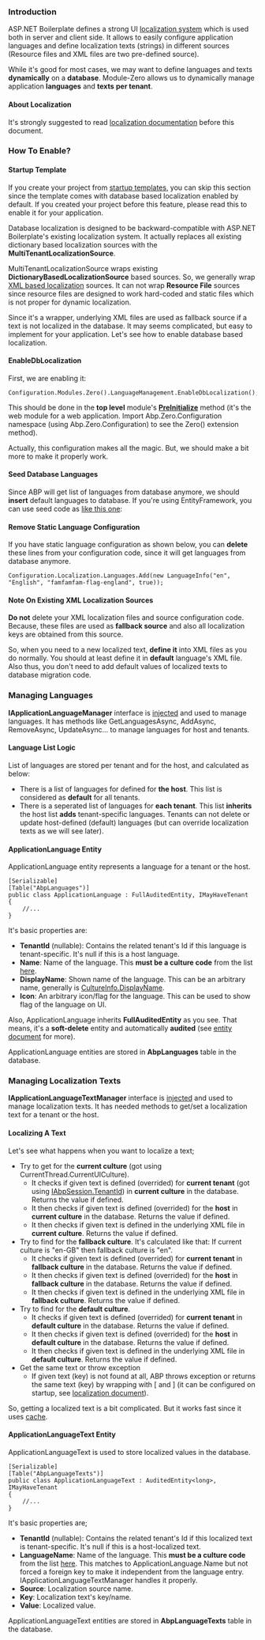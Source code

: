 ### Introduction

ASP.NET Boilerplate defines a strong UI [localization
system](/Pages/Documents/Localization) which is used both in server and
client side. It allows to easily configure application languages and
define localization texts (strings) in different sources (Resource files
and XML files are two pre-defined source).

While it's good for most cases, we may want to define languages and
texts **dynamically** on a **database**. Module-Zero allows us to
dynamically manage application **languages** and **texts** **per
tenant**.

#### About Localization

It's strongly suggested to read [localization
documentation](/Pages/Documents/Localization) before this document.

### How To Enable?

#### Startup Template

If you create your project from [startup templates](/Templates), you can
skip this section since the template comes with database based
localization enabled by default. If you created your project before this
feature, please read this to enable it for your application.

Database localization is designed to be backward-compatible with ASP.NET
Boilerplate's existing localization system. It actually replaces all
existing dictionary based localization sources with the
**MultiTenantLocalizationSource**.

MultiTenantLocalizationSource wraps existing
**DictionaryBasedLocalizationSource** based sources. So, we generally
wrap [XML based
localization](/Pages/Documents/Localization#DocLocalizeXml) sources. It
can not wrap **Resource File** sources since resource files are designed
to work hard-coded and static files which is not proper for dynamic
localization.

Since it's a wrapper, underlying XML files are used as fallback source
if a text is not localized in the database. It may seems complicated,
but easy to implement for your application. Let's see how to enable
database based localization.

#### EnableDbLocalization

First, we are enabling it:

    Configuration.Modules.Zero().LanguageManagement.EnableDbLocalization();

This should be done in the **top level** module's
**[PreInitialize](/Pages/Documents/Module-System#DocModulePreInit)**
method (it's the web module for a web application. Import
Abp.Zero.Configuration namespace (using Abp.Zero.Configuration) to see
the Zero() extension method).

Actually, this configuration makes all the magic. But, we should make a
bit more to make it properly work.

#### Seed Database Languages

Since ABP will get list of languages from database anymore, we should
**insert** default languages to database. If you're using
EntityFramework, you can use seed code as [like this
one](https://github.com/aspnetboilerplate/module-zero-template/blob/master/src/AbpCompanyName.AbpProjectName.EntityFramework/Migrations/SeedData/DefaultLanguagesCreator.cs):

#### Remove Static Language Configuration

If you have static language configuration as shown below, you can
**delete** these lines from your configuration code, since it will get
languages from database anymore.

    Configuration.Localization.Languages.Add(new LanguageInfo("en", "English", "famfamfam-flag-england", true));

#### Note On Existing XML Localization Sources

**Do not** delete your XML localization files and source configuration
code. Because, these files are used as **fallback source** and also all
localization keys are obtained from this source.

So, when you need to a new localized text, **define it** into XML files
as you do normally. You should at least define it in **default**
language's XML file. Also thus, you don't need to add default values of
localized texts to database migration code.

### Managing Languages

**IApplicationLanguageManager** interface is
[injected](/Pages/Documents/Dependency-Injection) and used to manage
languages. It has methods like GetLanguagesAsync, AddAsync, RemoveAsync,
UpdateAsync... to manage languages for host and tenants.

#### Language List Logic

List of languages are stored per tenant and for the host, and calculated
as below:

-   There is a list of languages for defined for **the host**. This list
    is considered as **default** for all tenants.
-   There is a seperated list of languages for **each tenant**. This
    list **inherits** the host list **adds** tenant-specific languages.
    Tenants can not delete or update host-defined (default) languages
    (but can override localization texts as we will see later).

#### ApplicationLanguage Entity

ApplicationLanguage entity represents a language for a tenant or the
host.

    [Serializable]
    [Table("AbpLanguages")]
    public class ApplicationLanguage : FullAuditedEntity, IMayHaveTenant
    {
        //...
    }

It's basic properties are:

-   **TenantId** (nullable): Contains the related tenant's Id if this
    language is tenant-specific. It's null if this is a host language.
-   **Name**: Name of the language. This **must be a culture code** from
    the list
    [here](https://msdn.microsoft.com/en-us/library/ee825488(v=cs.20).aspx).
-   **DisplayName**: Shown name of the language. This can be an
    arbitrary name, generally is
    [CultureInfo.DisplayName](https://msdn.microsoft.com/en-us/library/system.globalization.cultureinfo.displayname(v=vs.110).aspx).
-   **Icon**: An arbitrary icon/flag for the language. This can be used
    to show flag of the language on UI.

Also, ApplicationLanguage inherits **FullAuditedEntity** as you see.
That means, it's a **soft-delete** entity and automatically **audited**
(see [entity document](/Pages/Documents/Entities) for more).

ApplicationLanguage entities are stored in **AbpLanguages** table in the
database.

### Managing Localization Texts

**IApplicationLanguageTextManager** interface is
[injected](/Pages/Documents/Dependency-Injection) and used to manage
localization texts. It has needed methods to get/set a localization text
for a tenant or the host.

#### Localizing A Text

Let's see what happens when you want to localize a text;

-   Try to get for the **current culture** (got using
    CurrentThread.CurrentUICulture).
    -   It checks if given text is defined (overrided) for **current
        tenant** (got using
        [IAbpSession.TenantId](/Pages/Documents/Abp-Session)) in
        **current culture** in the database. Returns the value if
        defined.
    -   It then checks if given text is defined (overrided) for the
        **host** in **current culture** in the database. Returns the
        value if defined.
    -   It then checks if given text is defined in the underlying XML
        file in **current culture**. Returns the value if defined.
-   Try to find for the **fallback culture**. It's calculated like that:
    If current culture is "en-GB" then fallback culture is "en".
    -   It checks if given text is defined (overrided) for **current
        tenant** in **fallback culture** in the database. Returns the
        value if defined.
    -   It then checks if given text is defined (overrided) for the
        **host** in **fallback culture** in the database. Returns the
        value if defined.
    -   It then checks if given text is defined in the underlying XML
        file in **fallback culture**. Returns the value if defined.
-   Try to find for the **default culture**.
    -   It checks if given text is defined (overrided) for **current
        tenant** in **default culture** in the database. Returns the
        value if defined.
    -   It then checks if given text is defined (overrided) for the
        **host** in **default culture** in the database. Returns the
        value if defined.
    -   It then checks if given text is defined in the underlying XML
        file in **default culture**. Returns the value if defined.
-   Get the same text or throw exception
    -   If given text (key) is not found at all, ABP throws exception or
        returns the same text (key) by wrapping with \[ and \] (it can
        be configured on startup, see [localization
        document](/Pages/Documents/Localization)).

So, getting a localized text is a bit complicated. But it works fast
since it uses [cache](/Pages/Documents/Caching).

#### ApplicationLanguageText Entity

ApplicationLanguageText is used to store localized values in the
database.

    [Serializable]
    [Table("AbpLanguageTexts")]
    public class ApplicationLanguageText : AuditedEntity<long>, IMayHaveTenant
    {
        //...
    }

It's basic properties are;

-   **TenantId** (nullable): Contains the related tenant's Id if this
    localized text is tenant-specific. It's null if this is a
    host-localized text.
-   **LanguageName**: Name of the language. This **must be a culture
    code** from the list
    [here](https://msdn.microsoft.com/en-us/library/ee825488(v=cs.20).aspx).
    This matches to ApplicationLanguage.Name but not forced a foreign
    key to make it independent from the language entry. 
    IApplicationLanguageTextManager handles it properly.
-   **Source**: Localization source name.
-   **Key**: Localization text's key/name.
-   **Value**: Localized value.

ApplicationLanguageText entities are stored in **AbpLanguageTexts**
table in the database.
